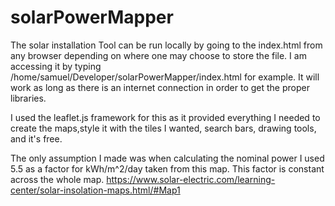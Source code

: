 # solarPowerMapper

The solar installation Tool can be run locally by going to the index.html from any browser depending on where one may choose to store the file.
I am accessing it by typing /home/samuel/Developer/solarPowerMapper/index.html for example.
It will work as long as there is an internet connection in order to get the proper libraries.

I used the leaflet.js framework for this as it provided everything I needed to create the maps,style it with the tiles I wanted,
search bars, drawing tools, and it's free.

The only assumption I made was when calculating the nominal power I used 5.5 as a factor for kWh/m^2/day taken from this map.
This factor is constant across the whole map.
https://www.solar-electric.com/learning-center/solar-insolation-maps.html/#Map1
